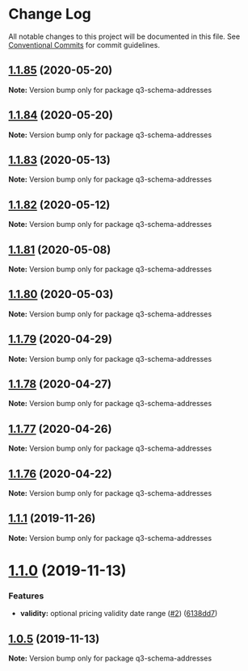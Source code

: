 # Change Log

All notable changes to this project will be documented in this file.
See [Conventional Commits](https://conventionalcommits.org) for commit guidelines.

## [1.1.85](https://github.com/3merge/q3-api/compare/q3-schema-addresses@1.1.84...q3-schema-addresses@1.1.85) (2020-05-20)

**Note:** Version bump only for package q3-schema-addresses





## [1.1.84](https://github.com/3merge/q3-api/compare/q3-schema-addresses@1.1.83...q3-schema-addresses@1.1.84) (2020-05-20)

**Note:** Version bump only for package q3-schema-addresses





## [1.1.83](https://github.com/3merge/q3-api/compare/q3-schema-addresses@1.1.82...q3-schema-addresses@1.1.83) (2020-05-13)

**Note:** Version bump only for package q3-schema-addresses





## [1.1.82](https://github.com/3merge/q3-api/compare/q3-schema-addresses@1.1.81...q3-schema-addresses@1.1.82) (2020-05-12)

**Note:** Version bump only for package q3-schema-addresses





## [1.1.81](https://github.com/3merge/q3-api/compare/q3-schema-addresses@1.1.80...q3-schema-addresses@1.1.81) (2020-05-08)

**Note:** Version bump only for package q3-schema-addresses





## [1.1.80](https://github.com/3merge/q3-api/compare/q3-schema-addresses@1.1.79...q3-schema-addresses@1.1.80) (2020-05-03)

**Note:** Version bump only for package q3-schema-addresses





## [1.1.79](https://github.com/3merge/q3-api/compare/q3-schema-addresses@1.1.78...q3-schema-addresses@1.1.79) (2020-04-29)

**Note:** Version bump only for package q3-schema-addresses





## [1.1.78](https://github.com/3merge/q3-api/compare/q3-schema-addresses@1.1.77...q3-schema-addresses@1.1.78) (2020-04-27)

**Note:** Version bump only for package q3-schema-addresses





## [1.1.77](https://github.com/3merge/q3-api/compare/q3-schema-addresses@1.1.76...q3-schema-addresses@1.1.77) (2020-04-26)

**Note:** Version bump only for package q3-schema-addresses





## [1.1.76](https://github.com/3merge/q3-api/compare/q3-schema-addresses@1.1.75...q3-schema-addresses@1.1.76) (2020-04-22)

**Note:** Version bump only for package q3-schema-addresses






## [1.1.1](https://github.com/3merge/q3-schema/compare/q3-schema-addresses@1.1.0...q3-schema-addresses@1.1.1) (2019-11-26)

**Note:** Version bump only for package q3-schema-addresses





# [1.1.0](https://github.com/3merge/q3-schema/compare/q3-schema-addresses@1.0.5...q3-schema-addresses@1.1.0) (2019-11-13)


### Features

* **validity:** optional pricing validity date range ([#2](https://github.com/3merge/q3-schema/issues/2)) ([6138dd7](https://github.com/3merge/q3-schema/commit/6138dd766c5ec123a00d5806c8e8921835019dbf))





## [1.0.5](https://github.com/3merge/q3-schema/compare/q3-schema-addresses@1.0.3...q3-schema-addresses@1.0.5) (2019-11-13)

**Note:** Version bump only for package q3-schema-addresses
